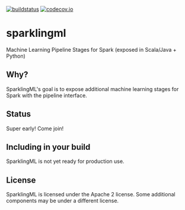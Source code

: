 [![buildstatus](https://travis-ci.org/sparklingpandas/sparklingml.svg?branch=master)](https://travis-ci.org/sparklingpandas/sparklingml)
[![codecov.io](http://codecov.io/github/sparklingpandas/sparklingml/coverage.svg?branch=master)](http://codecov.io/github/sparklingpandas/sparklingml?branch=master)

# sparklingml
Machine Learning Pipeline Stages for Spark (exposed in Scala/Java + Python)

## Why?

SparklingML's goal is to expose additional machine learning stages for Spark with the pipeline interface.

## Status

Super early! Come join!

## Including in your build

SparklingML is not yet ready for production use.

## License

SparklingML is licensed under the Apache 2 license. Some additional components may be under a different license.

